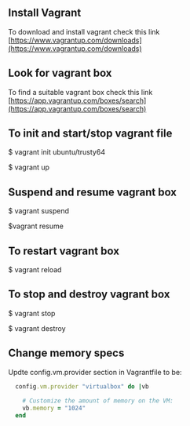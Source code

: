 ## Install Vagrant

To download and install vagrant check this link [https://www.vagrantup.com/downloads](https://www.vagrantup.com/downloads)

## Look for vagrant box

To find a suitable vagrant box check this link [https://app.vagrantup.com/boxes/search](https://app.vagrantup.com/boxes/search)

## To init and start/stop vagrant file
$ vagrant init ubuntu/trusty64

$ vagrant up

## Suspend and resume vagrant box
$ vagrant suspend

$vagrant resume

## To restart vagrant box
$ vagrant reload


## To stop and destroy vagrant box
$ vagrant stop

$ vagrant destroy


## Change memory specs
Updte config.vm.provider section in Vagrantfile to be:

```ruby
  config.vm.provider "virtualbox" do |vb
    
    # Customize the amount of memory on the VM:
    vb.memory = "1024"
  end
```
